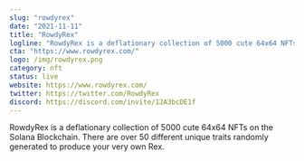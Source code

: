 ```yaml
---
slug: "rowdyrex"
date: "2021-11-11"
title: "RowdyRex"
logline: "RowdyRex is a deflationary collection of 5000 cute 64x64 NFTs on the Solana Blockchain. There are over 50 different unique traits randomly generated to produce your very own Rex."
cta: "https://www.rowdyrex.com/"
logo: /img/rowdyrex.png
category: nft
status: live
website: https://www.rowdyrex.com/
twitter: https://twitter.com/RowdyRex
discord: https://discord.com/invite/12A3bcDE1f
---
```


RowdyRex is a deflationary collection of 5000 cute 64x64 NFTs on the Solana Blockchain. There are over 50 different unique traits randomly generated to produce your very own Rex.
